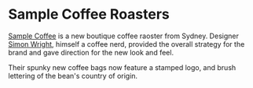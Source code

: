 # Sample Coffee Roasters

[Sample Coffee](http://samplecoffee.com.au/) is a new boutique coffee raoster from Sydney. Designer [Simon Wright](http://www.simon-wright.com/), himself a coffee nerd, provided the overall strategy for the brand and gave direction for the new look and feel.

Their spunky new coffee bags now feature a stamped logo, and brush lettering of the bean's country of origin.
